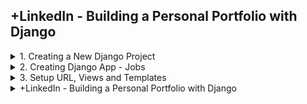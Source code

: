 

## +LinkedIn - Building a Personal Portfolio with Django

<details>
<summary>1. Creating a New Django Project </summary>

# Creating a New Django Project

## Install venv

```py
python -m venv myproject-env
source myproject-env/bin/activate
```

## Install Django

```py
python -m pip install Django
```

## Get dependencies

```py
pip freeze
```

```x
asgiref==3.7.2
Django==5.0.3
sqlparse==0.4.4
```

## Save Dependencies to Requirements.txt

```py
pip freeze > requirements.txt
```

## Install requirements from Requirements.txt

```py
pip install -r requirements.txt
```

## Deactivate a virtual environment

```py
deactivate
```

## Create Django Project

```py
django-admin startproject portfolio .
```

## Start Local Server

```py
python manage.py runserver
```

# #END</details>

<details>
<summary>2. Creating Django App - Jobs </summary>

# Creating Django App - Jobs

[https://github.com/omeatai/src-python-flask-django/commit/227ea7c95e1918f8136d184a859f5690c367e5c5](https://github.com/omeatai/src-python-flask-django/commit/227ea7c95e1918f8136d184a859f5690c367e5c5)

## Create App

```py
django-admin startapp jobs
```

### portfolio.settings:

```py
# Application definition

INSTALLED_APPS = [
    'django.contrib.admin',
    'django.contrib.auth',
    'django.contrib.contenttypes',
    'django.contrib.sessions',
    'django.contrib.messages',
    'django.contrib.staticfiles',

    # Third-party apps
    'jobs',
]
```

## Run Local Server

```py
python manage.py runserver
```

<img width="1420" alt="image" src="https://github.com/omeatai/src-python-flask-django/assets/32337103/a8b0bbba-4445-4199-849d-9a8f8b046759">
![image](https://github.com/omeatai/src-python-flask-django/assets/32337103/fe28f420-5507-4ca2-bc5a-58eed67a590e)

# #END</details>

<details>
<summary>3. Setup URL, Views and Templates </summary>

# Setup URL, Views and Templates

### portfolio.urls:

```py
from django.contrib import admin
from django.urls import path, include

urlpatterns = [
    path('admin/', admin.site.urls),
    path('', include('jobs.urls')),
]
```

```py

```

```py

```

```py

```

![image](https://github.com/omeatai/src-python-flask-django/assets/32337103/970501cd-942b-4527-a718-b0cea40380d3)
<img width="1464" alt="image" src="https://github.com/omeatai/src-python-flask-django/assets/32337103/2a33a870-eff3-4c4c-b697-14801e23cf83">
<img width="1464" alt="image" src="https://github.com/omeatai/src-python-flask-django/assets/32337103/59e4d4d6-459f-480b-96aa-45ffb27ea8f8">
<img width="1464" alt="image" src="https://github.com/omeatai/src-python-flask-django/assets/32337103/bb30e39c-efe7-40dc-be48-a5243416de54">
<img width="1464" alt="image" src="https://github.com/omeatai/src-python-flask-django/assets/32337103/96eaa040-50a5-4f2a-b3e4-40370b4e7aaf">


```py

```

```py

```

```py

```

```py

```

```py

```

```py

```

```py

```

```py

```

```py

```

```py

```

# #END</details>

<details>
<summary>+LinkedIn - Building a Personal Portfolio with Django </summary>

# #END</details>
